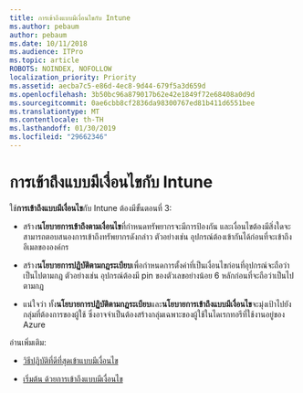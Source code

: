 ```yaml
---
title: การเข้าถึงแบบมีเงื่อนไขกับ Intune
ms.author: pebaum
author: pebaum
ms.date: 10/11/2018
ms.audience: ITPro
ms.topic: article
ROBOTS: NOINDEX, NOFOLLOW
localization_priority: Priority
ms.assetid: aecba7c5-e86d-4ec8-9d44-679f5a3d659d
ms.openlocfilehash: 3b50bc96a879017b62e42e1849f72e68408a0d9d
ms.sourcegitcommit: 0ae6cbb8cf2836da98300767ed81b411d6551bee
ms.translationtype: MT
ms.contentlocale: th-TH
ms.lasthandoff: 01/30/2019
ms.locfileid: "29662346"
---
```

# <a name="conditional-access-with-intune"></a>การเข้าถึงแบบมีเงื่อนไขกับ Intune

ใช้**การเข้าถึงแบบมีเงื่อนไข**กับ Intune ต้องมีขั้นตอนที่ 3: 
  
- สร้าง**นโยบายการเข้าถึงตามเงื่อนไข**ที่กำหนดทรัพยากรจะมีการป้องกัน และเงื่อนไขต้องมีสิ่งใดจะสามารถตอบสนองการเข้าถึงทรัพยากรดังกล่าว ตัวอย่างเช่น อุปกรณ์ต้องเข้ากันได้ก่อนที่จะเข้าถึงอีเมลขององค์กร 
    
- สร้าง**นโยบายการปฏิบัติตามกฎระเบียบ**เพื่อกำหนดการตั้งค่าที่เป็นเงื่อนไขก่อนที่อุปกรณ์จะถือว่าเป็นไปตามกฎ ตัวอย่างเช่น อุปกรณ์ต้องมี pin ของตัวเลขอย่างน้อย 6 หลักก่อนที่จะถือว่าเป็นไปตามกฎ 
    
- แน่ใจว่า ทั้ง**นโยบายการปฏิบัติตามกฎระเบียบ**และ**นโยบายการเข้าถึงแบบมีเงื่อนไข**จะมุ่งเป้าไปยังกลุ่มที่ต้องการของผู้ใช้ ซึ่งอาจจำเป็นต้องสร้างกลุ่มเฉพาะของผู้ใช้ในไดเรกทอรีที่ใช้งานอยู่ของ Azure 
    
อ่านเพิ่มเติม:
  
- [วิธีปฏิบัติที่ดีที่สุดเข้าแบบมีเงื่อนไข](https://docs.microsoft.com/azure/active-directory/conditional-access/best-practices)
    
- [เริ่มต้น ด้วยการเข้าถึงแบบมีเงื่อนไข](https://docs.microsoft.com/azure/active-directory/active-directory-conditional-access-azure-portal-get-started)
    

